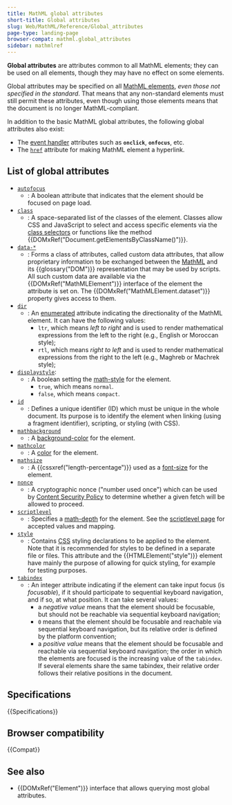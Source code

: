 ```yaml
---
title: MathML global attributes
short-title: Global attributes
slug: Web/MathML/Reference/Global_attributes
page-type: landing-page
browser-compat: mathml.global_attributes
sidebar: mathmlref
---
```


**Global attributes** are attributes common to all MathML elements; they can be used on all elements, though they may have no effect on some elements.

Global attributes may be specified on all [MathML elements](/en-US/docs/Web/MathML/Reference/Element), _even those not specified in the standard_. That means that any non-standard elements must still permit these attributes, even though using those elements means that the document is no longer MathML-compliant.

In addition to the basic MathML global attributes, the following global attributes also exist:

- The [event handler](/en-US/docs/Web/API/Document_Object_Model/Events#registering_event_handlers) attributes such as **`onclick`**, **`onfocus`**, etc.
- The [`href`](/en-US/docs/Web/MathML/Reference/Global_attributes/href) attribute for making MathML element a hyperlink.

## List of global attributes

- [`autofocus`](/en-US/docs/Web/MathML/Reference/Global_attributes/autofocus)
  - : A boolean attribute that indicates that the element should be focused on page load.
- [`class`](/en-US/docs/Web/MathML/Reference/Global_attributes/class)
  - : A space-separated list of the classes of the element. Classes allow CSS and JavaScript to select and access specific elements via the [class selectors](/en-US/docs/Web/CSS/Reference/Selectors/Class_selectors) or functions like the method {{DOMxRef("Document.getElementsByClassName()")}}.
- [`data-*`](/en-US/docs/Web/MathML/Reference/Global_attributes/data-*)
  - : Forms a class of attributes, called custom data attributes, that allow proprietary information to be exchanged between the [MathML](/en-US/docs/Web/MathML) and its {{glossary("DOM")}} representation that may be used by scripts. All such custom data are available via the {{DOMxRef("MathMLElement")}} interface of the element the attribute is set on. The {{DOMxRef("MathMLElement.dataset")}} property gives access to them.
- [`dir`](/en-US/docs/Web/MathML/Reference/Global_attributes/dir)
  - : An [enumerated](/en-US/docs/Glossary/Enumerated) attribute indicating the directionality of the MathML element. It can have the following values:
    - `ltr`, which means _left to right_ and is used to render mathematical expressions from the left to the right (e.g., English or Moroccan style);
    - `rtl`, which means _right to left_ and is used to render mathematical expressions from the right to the left (e.g., Maghreb or Machrek style);
- [`displaystyle`](/en-US/docs/Web/MathML/Reference/Global_attributes/displaystyle):
  - : A boolean setting the [math-style](/en-US/docs/Web/CSS/Reference/Properties/math-style) for the element.
    - `true`, which means `normal`.
    - `false`, which means `compact`.
- [`id`](/en-US/docs/Web/MathML/Reference/Global_attributes/id)
  - : Defines a unique identifier (ID) which must be unique in the whole document. Its purpose is to identify the element when linking (using a fragment identifier), scripting, or styling (with CSS).
- [`mathbackground`](/en-US/docs/Web/MathML/Reference/Global_attributes/mathbackground)
  - : A [background-color](/en-US/docs/Web/CSS/Reference/Properties/background-color) for the element.
- [`mathcolor`](/en-US/docs/Web/MathML/Reference/Global_attributes/mathcolor)
  - : A [color](/en-US/docs/Web/CSS/Reference/Properties/color) for the element.
- [`mathsize`](/en-US/docs/Web/MathML/Reference/Global_attributes/mathsize)
  - : A {{cssxref("length-percentage")}} used as a [font-size](/en-US/docs/Web/CSS/Reference/Properties/font-size) for the element.
- [`nonce`](/en-US/docs/Web/MathML/Reference/Global_attributes/nonce)
  - : A cryptographic nonce ("number used once") which can be used by [Content Security Policy](/en-US/docs/Web/HTTP/Guides/CSP) to determine whether a given fetch will be allowed to proceed.
- [`scriptlevel`](/en-US/docs/Web/MathML/Reference/Global_attributes/scriptlevel)
  - : Specifies a [math-depth](/en-US/docs/Web/CSS/Reference/Properties/math-depth) for the element. See the [scriptlevel page](/en-US/docs/Web/MathML/Reference/Global_attributes/scriptlevel#values) for accepted values and mapping.
- [`style`](/en-US/docs/Web/MathML/Reference/Global_attributes/style)
  - : Contains [CSS](/en-US/docs/Web/CSS) styling declarations to be applied to the element. Note that it is recommended for styles to be defined in a separate file or files. This attribute and the {{HTMLElement("style")}} element have mainly the purpose of allowing for quick styling, for example for testing purposes.
- [`tabindex`](/en-US/docs/Web/MathML/Reference/Global_attributes/tabindex)
  - : An integer attribute indicating if the element can take input focus (is _focusable_), if it should participate to sequential keyboard navigation, and if so, at what position. It can take several values:
    - a _negative value_ means that the element should be focusable, but should not be reachable via sequential keyboard navigation;
    - `0` means that the element should be focusable and reachable via sequential keyboard navigation, but its relative order is defined by the platform convention;
    - a _positive value_ means that the element should be focusable and reachable via sequential keyboard navigation; the order in which the elements are focused is the increasing value of the `tabindex`. If several elements share the same tabindex, their relative order follows their relative positions in the document.

## Specifications

{{Specifications}}

## Browser compatibility

{{Compat}}

## See also

- {{DOMxRef("Element")}} interface that allows querying most global attributes.
